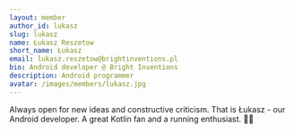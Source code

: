 ```yaml
---
layout: member
author_id: lukasz
slug: lukasz
name: Łukasz Reszetow
short_name: Łukasz
email: lukasz.reszetow@brightinventions.pl
bio: Android developer @ Bright Inventions
description: Android programmer
avatar: /images/members/lukasz.jpg
---
```

Always open for new ideas and constructive criticism. That is Łukasz - our Android developer. A great Kotlin fan and a running enthusiast. 🏃🏻

